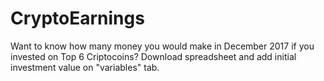 # CryptoEarnings
Want to know how many money you would make in December 2017 if you invested on Top 6 Criptocoins? Download spreadsheet and add initial investment value on "variables" tab.
